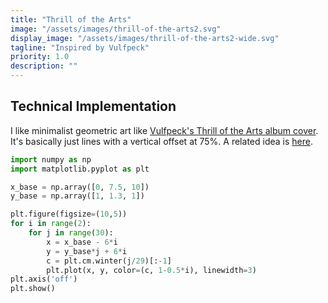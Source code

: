 ```yaml
---
title: "Thrill of the Arts"
image: "/assets/images/thrill-of-the-arts2.svg"
display_image: "/assets/images/thrill-of-the-arts2-wide.svg"
tagline: "Inspired by Vulfpeck"
priority: 1.0
description: ""
---
```





## Technical Implementation
I like minimalist geometric art like <a href="https://vulfpeck.bandcamp.com/album/thrill-of-the-arts" target="_blank">Vulfpeck's Thrill of the Arts album cover</a>. It's basically just lines with a vertical offset at 75%. A related idea is [here](https://mattmotoki.github.io/art/instant-ramen.html).


```python
import numpy as np
import matplotlib.pyplot as plt

x_base = np.array([0, 7.5, 10])
y_base = np.array([1, 1.3, 1])

plt.figure(figsize=(10,5))
for i in range(2):
    for j in range(30):
        x = x_base - 6*i
        y = y_base*j + 6*i
        c = plt.cm.winter(j/29)[:-1]
        plt.plot(x, y, color=(c, 1-0.5*i), linewidth=3)
plt.axis('off')
plt.show()
```
